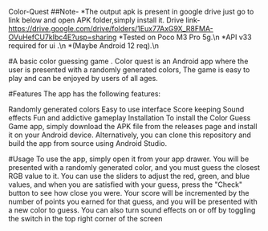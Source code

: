 Color-Quest
##Note- *The output apk is present in google drive just go to link below and open APK folder,simply install it. Drive link- https://drive.google.com/drive/folders/1Eux77AxG9X_R8FMA-OVuHefCU7kIbc4E?usp=sharing  *Tested on Poco M3 Pro 5g.\n *API v33 required for ui .\n *(Maybe Android 12 req).\n

#A basic color guessing game . Color quest is an Android app where the user is presented with a randomly generated colors, The game is easy to play and can be enjoyed by users of all ages.

#Features The app has the following features:

Randomly generated colors Easy to use interface Score keeping Sound effects Fun and addictive gameplay Installation To install the Color Guess Game app, simply download the APK file from the releases page and install it on your Android device. Alternatively, you can clone this repository and build the app from source using Android Studio.

#Usage To use the app, simply open it from your app drawer. You will be presented with a randomly generated color, and you must guess the closest RGB value to it. You can use the sliders to adjust the red, green, and blue values, and when you are satisfied with your guess, press the "Check" button to see how close you were. Your score will be incremented by the number of points you earned for that guess, and you will be presented with a new color to guess. You can also turn sound effects on or off by toggling the switch in the top right corner of the screen
